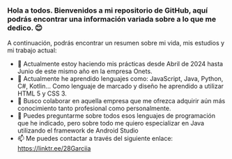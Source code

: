 ### Hola a todos. Bienvenidos a mi repositorio de GitHub, aquí podrás encontrar una información variada sobre a lo que me dedico. 😊


A continuación, podrás encontrar un resumen sobre mi vida, mis estudios y mi trabajo actual:

- 🔭 Actualmente estoy haciendo mis prácticas desde Abril de 2024 hasta Junio de este mismo año en la empresa Onets.
- 🌱 Actualmente he aprendido lenguajes como: JavaScript, Java, Python, C#, Kotlin... Como lenguaje de marcado y diseño he aprendido a utilizar HTML 5 y CSS 3.
- 👯 Busco colaborar en aquella empresa que me ofrezca adquirir aún más conocimiento tanto profesional como personalmente.
- 💬 Puedes preguntarme sobre todos esos lenguajes de programación que he indicado, pero sobre todo me quiero especializar en Java utilizando el framework de Android Studio
- 📫 Me puedes contactar a través del siguiente enlace: https://linktr.ee/28Garciia
